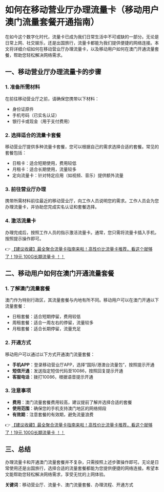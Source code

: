 # 如何在移动营业厅办理流量卡（移动用户澳门流量套餐开通指南）

在如今这个数字化时代，流量卡已成为我们日常生活中不可或缺的一部分。无论是日常上网、社交娱乐，还是出国旅行，流量卡都能为我们提供便捷的网络连接。本文将详细介绍如何在移动营业厅办理流量卡，以及移动用户如何在澳门开通流量套餐，帮助您轻松解决网络需求。

## 一、移动营业厅办理流量卡的步骤

### 1. 准备所需材料
在前往移动营业厅之前，请确保您携带以下材料：
- 身份证原件
- 手机号码（已实名认证）
- 银行卡或现金（用于支付费用）

### 2. 选择适合的流量卡套餐
移动营业厅提供多种流量卡套餐，您可以根据自己的需求选择合适的套餐。常见的套餐包括：
- 日租卡：适合短期使用，费用较低
- 月租卡：适合长期使用，流量较多
- 定向流量卡：针对特定应用（如视频、音乐）提供额外流量

### 3. 前往营业厅办理
携带所需材料前往最近的移动营业厅，向工作人员说明您的需求。工作人员会为您办理流量卡，并协助您完成实名认证和套餐选择。

### 4. 激活流量卡
办理完成后，按照工作人员的指示激活流量卡。通常，您只需将流量卡插入手机，按照提示操作即可。

👉 [【建议收藏】最全聚合流量卡指南来啦！高性价比流量卡推荐，看这个就够了！19元 100G长期流量卡 ！！](https://bit.ly/Liuliangka)

## 二、移动用户如何在澳门开通流量套餐

### 1. 了解澳门流量套餐
澳门作为特别行政区，其流量套餐与内地有所不同。移动用户可以在澳门开通以下流量套餐：
- 日租套餐：适合短期停留，费用较低
- 周租套餐：适合一周左右的停留，流量较多
- 月租套餐：适合长期停留，流量充足

### 2. 开通方式
移动用户可以通过以下方式开通澳门流量套餐：
- **手机APP**：登录移动营业厅APP，选择“国际/港澳台流量包”，按照提示开通
- **短信开通**：发送指定短信代码至10086，按照回复提示开通
- **客服电话**：拨打10086，根据语音提示开通

### 3. 注意事项
- **费用**：澳门流量套餐费用较高，建议提前了解并选择合适的套餐
- **使用范围**：确保您的手机支持澳门地区的网络频段
- **有效期**：注意套餐的有效期，避免流量浪费

👉 [【建议收藏】最全聚合流量卡指南来啦！高性价比流量卡推荐，看这个就够了！19元 100G长期流量卡 ！！](https://bit.ly/Liuliangka)

## 三、总结

办理流量卡和开通澳门流量套餐并不复杂，只需按照上述步骤操作即可。无论是日常使用还是出国旅行，选择合适的流量套餐都能为您提供便捷的网络连接。希望本文能帮助您轻松解决网络需求，享受无忧的上网体验。

**关键词**：移动营业厅、流量卡、澳门流量套餐、办理流程、开通方式